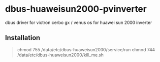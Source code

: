 # dbus-huaweisun2000-pvinverter
dbus driver for victron cerbo gx / venus os for huawei sun 2000 inverter


## Installation
> chmod 755 /data/etc/dbus-huaweisun2000/service/run
> chmod 744 /data/etc/dbus-huaweisun2000/kill_me.sh

